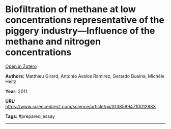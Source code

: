 # Biofiltration of methane at low concentrations representative of the piggery industry—Influence of the methane and nitrogen concentrations
[Open in Zotero](zotero://select/items/@GirardEtAl_2011)

**Authors:** Matthieu Girard, Antonio Avalos Ramirez, Gerardo Buelna, Michèle Heitz

**Year:** 2011

**URL:** https://www.sciencedirect.com/science/article/pii/S138589471001288X

**Tags:** #prepared_essay 

---
